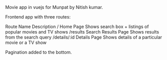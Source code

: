 Movie app in vuejs for Munpat by Nitish kumar.


Frontend app with three routes:

Route	        Name	                Description
/	            Home Page	            Shows search box + listings of popular movies and TV shows
/results	    Search Results Page	    Shows results from the search query
/details/:id	Details Page	        Shows details of a particular movie or a TV show


Pagination added to the bottom.


